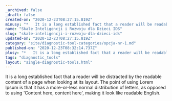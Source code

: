 ```yaml
---
_archived: false
_draft: false
created-on: "2020-12-23T08:27:15.819Z"
minusy: "*   It is a long established fact that a reader will be readable. It is a long established fact that a reader will be readable.\n*   It is a long established fact that a reader will be readable.\n*   It is a long established fact that a reader will be readable."
name: "Skale Inteligencji i Rozwoju dla Dzieci IDS"
slug: "skale-inteligencji-i-rozwoju-dla-dzieci-ids"
updated-on: "2020-12-23T08:27:15.819Z"
category: "site/diagnostic-tool-categories/opcja-nr-1.md"
published-on: "2020-12-23T08:32:14.737Z"
plusy: "*   It is a long established fact that a reader will be readable. It is a long established fact that a reader will be readable.\n*   It is a long established fact that a reader will be readable.\n*   It is a long established fact that a reader will be readable."
tags: "diagnostic_tools"
layout: "single-diagnostic-tools.html"
---
```


It is a long established fact that a reader will be distracted by the readable content of a page when looking at its layout. The point of using Lorem Ipsum is that it has a more-or-less normal distribution of letters, as opposed to using 'Content here, content here', making it look like readable English.
